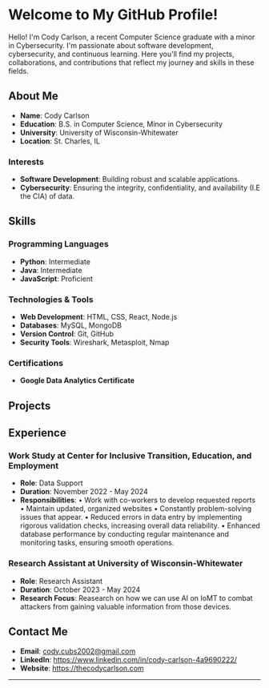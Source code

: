 # Welcome to My GitHub Profile!

Hello! I'm Cody Carlson, a recent Computer Science graduate with a minor in Cybersecurity. I'm passionate about software development, cybersecurity, and continuous learning. Here you'll find my projects, collaborations, and contributions that reflect my journey and skills in these fields.

## About Me

- **Name**: Cody Carlson
- **Education**: B.S. in Computer Science, Minor in Cybersecurity
- **University**: University of Wisconsin-Whitewater
- **Location**: St. Charles, IL

### Interests

- **Software Development**: Building robust and scalable applications.
- **Cybersecurity**: Ensuring the integrity, confidentiality, and availability (I.E the CIA) of data.

## Skills

### Programming Languages

- **Python**: Intermediate
- **Java**: Intermediate
- **JavaScript**: Proficient

### Technologies & Tools

- **Web Development**: HTML, CSS, React, Node.js
- **Databases**: MySQL, MongoDB
- **Version Control**: Git, GitHub
- **Security Tools**: Wireshark, Metasploit, Nmap

### Certifications

- **Google Data Analytics Certificate**

## Projects

## Experience

### Work Study at Center for Inclusive Transition, Education, and Employment

- **Role**: Data Support
- **Duration**: November 2022 - May 2024
- **Responsibilities**:
      •	Work with co-workers to develop requested reports
      •	Maintain updated, organized websites
      •	Constantly problem-solving issues that appear.
      •	Reduced errors in data entry by implementing rigorous validation checks, increasing overall data reliability.
      •	Enhanced database performance by conducting regular maintenance and monitoring tasks, ensuring smooth operations.


### Research Assistant at University of Wisconsin-Whitewater

- **Role**: Research Assistant
- **Duration**: October 2023 - May 2024
- **Research Focus**: Reasearch on how we can use AI on IoMT to combat attackers from gaining valuable information from those devices.

## Contact Me

- **Email**: cody.cubs2002@gmail.com
- **LinkedIn**: https://www.linkedin.com/in/cody-carlson-4a9690222/
- **Website**: https://thecodycarlson.com

---
